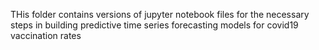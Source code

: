 THis folder contains versions of jupyter notebook files for the necessary steps in building predictive time series forecasting models for covid19 vaccination rates
